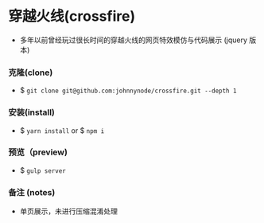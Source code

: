 # 穿越火线(crossfire)

- 多年以前曾经玩过很长时间的穿越火线的网页特效模仿与代码展示 (jquery 版本)

### 克隆(clone)

- $ `git clone git@github.com:johnnynode/crossfire.git --depth 1`

### 安装(install)

- $ `yarn install` or $ `npm i`

### 预览（preview)

- $ `gulp server`

### 备注 (notes)

- 单页展示，未进行压缩混淆处理
